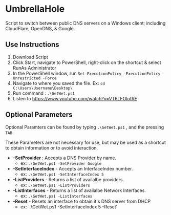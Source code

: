 # UmbrellaHole
Script to switch between public DNS servers on a Windows client; including CloudFlare, OpenDNS, & Google.

## Use Instructions
1. Download Script
2. Click Start, navigate to PowerShell, right-click on the shortcut & select RunAs Administrator
3. In the PowerShell window, run `Set-ExecutionPolicy -ExecutionPolicy Unrestricted -Force`
4. Navigate to where you saved the file. Ex: `cd C:\Users\Username\Desktop\`
5. Run command : `.\GetWet.ps1`
6. Listen to https://www.youtube.com/watch?v=VT6LFOIofRE

## Optional Parameters
Optional Paramters can be found by typing `.\GetWet.ps1` , and the pressing `TAB`.

These Parameters are not necessary for use, but may be used as a shortcut to obtain information or to avoid interaction.
- **-SetProvider** : Accepts a DNS Provider by name.
  - ex: `.\GetWet.ps1 -SetProvider Google` 
- **-SetInterfaceIndex** - Accepts an InterfaceIndex number.
  - ex: `.\GetWet.ps1 -SetInterfaceIndex 5`
- **-ListProviders** - Returns a list of availalbe providers.
  - ex: `.\GetWet.ps1 -ListProviders`
- **-ListInterfaces** - Returns a list of availalbe Network Interfaces.
  - ex: `.\GetWet.ps1 -ListInterfaces`
- **-Reset** - Resets an interface to obtain it's DNS server from DHCP
  - ex: `.\GetWet.ps1 -SetInterfaceIndex 5 -Reset'
